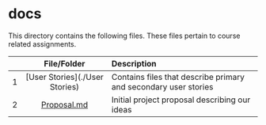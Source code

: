 # docs

This directory contains the following files. 
These files pertain to course related assignments.


|  | **File/Folder**                   |                                  Description                               |
|-:|:---------------------------------:|:---------------------------------------------------------------------------|
| 1| [User Stories](./User Stories)  |  Contains files that describe primary and secondary user stories  |
| 2| [Proposal.md](./Proposal.md)            |  Initial project proposal describing our ideas  |
